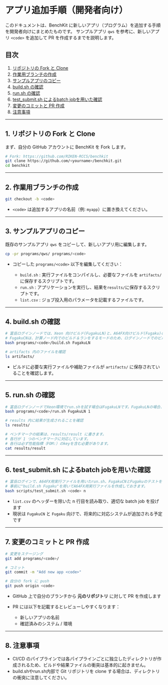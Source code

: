 # アプリ追加手順（開発者向け）

このドキュメントは、BenchKit に新しいアプリ（プログラム）を追加する手順を開発者向けにまとめたものです。
サンプルアプリ `qws` を参考に、新しいアプリ `<code>` を追加して PR を作成するまでを説明します。

## 目次

1. [リポジトリの Fork と Clone](#1-リポジトリの-fork-と-clone)
2. [作業用ブランチの作成](#2-作業用ブランチの作成)
3. [サンプルアプリのコピー](#3-サンプルアプリのコピー)
4. [build.sh の確認](#4-buildsh-の確認)
5. [run.sh の確認](#5-runsh-の確認)
6. [test\_submit.sh によるbatch jobを用いた確認](#6-test_submitsh-によるbatch-jobを用いた確認)
7. [変更のコミットと PR 作成](#7-変更のコミットと-pr-作成)
8. [注意事項](#8-注意事項)

---

## 1. リポジトリの Fork と Clone

まず、自分の GitHub アカウントに BenchKit を Fork します。

```bash
# Fork: https://github.com/RIKEN-RCCS/benchkit
git clone https://github.com/<yourname>/benchkit.git
cd benchkit
```

---

## 2. 作業用ブランチの作成

```bash
git checkout -b <code>
```

* `<code>` は追加するアプリの名前（例: `myapp`）に置き換えてください。

---

## 3. サンプルアプリのコピー

既存のサンプルアプリ `qws` をコピーして、新しいアプリ用に編集します。

```bash
cp -pr programs/qws/ programs/<code>
```

* コピーした `programs/<code>` 以下を編集してください：

  * `build.sh`  : 実行ファイルをコンパイルし、必要なファイルを `artifacts/` に保存するスクリプトです。
  * `run.sh`    : アプリケーションを実行し、結果を`results/`に保存するスクリプトです。
  * `list.csv`  : ジョブ投入用のパラメータを記載するファイルです。

---

## 4. build.sh の確認

```bash
# 富岳ログインノードでは、Xeon 向けビルド(FugakuLN)と、A64FX向けビルド(Fugaku)の確認ができます。
# FugakuCNは、計算ノード内でのビルド＆ランをするモードのため、ログインノードでのビルド確認はできません。
bash programs/<code>/build.sh FugakuLN

# artifacts 内のファイルを確認
ls artifacts/
```

* ビルドに必要な実行ファイルや補助ファイルが `artifacts/` に保存されていることを確認します。

---

## 5. run.sh の確認

```bash
# 富岳ログインノードでXeon環境でrun.shを試す場合はFugakuLNです。FugakuLNの場合、nodesは1にしてください。
bash programs/<code>/run.sh FugakuLN 1

# results 内に結果が生成されることを確認
ls results/

# ベンチマークの結果は、results/result に書きます。
# 各行が 1 つのベンチマークに対応しています。
# 各行は必ず性能指標（FOM:）のkeyを含む必要があります。
cat results/result
```

---

## 6. test\_submit.sh によるbatch jobを用いた確認

```bash
# 富岳ログインで、A64FX用実行ファイルを用いたrun.sh、FugakuCNとFugakuのテストをできます。
# 事前に"build.sh Fugaku"を用いてA64FX用実行ファイルを作成しておきます。
bash scripts/test_submit.sh <code> n
```

* `list.csv` のヘッダーを除いた n 行目を読み取り、適切な batch job を投げます
* 現状は `FugakuCN` と `Fugaku` 向けで、将来的に対応システムが追加される予定です

---

## 7. 変更のコミットと PR 作成

```bash
# 変更をステージング
git add programs/<code>/

# コミット
git commit -m "Add new app <code>"

# 自分の fork に push
git push origin <code>
```

* GitHub 上で自分のブランチから **元のリポジトリ** に対して PR を作成します
* PR には以下を記載するとレビューしやすくなります：

  * 新しいアプリの名前
  * 確認済みのシステム / 環境

---

## 8. 注意事項

* CI/CD のパイプラインでは各パイプラインごとに独立したディレクトリが作成されるため、ビルドや結果ファイルの衝突は基本的に起きません。
* build.shやrun.sh内部で Git リポジトリを clone する場合は、ディレクトリの衝突に注意してください。
